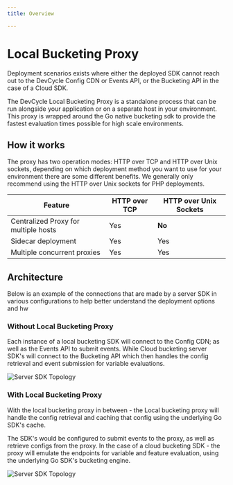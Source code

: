 ```yaml
---
title: Overview

---
```


# Local Bucketing Proxy

Deployment scenarios exists where either the deployed SDK cannot reach out to the DevCycle Config CDN or Events API, or
the Bucketing API in the case of a Cloud SDK.

The DevCycle Local Bucketing Proxy is a standalone process that can be run alongside your application or on a separate
host in your environment.
This proxy is wrapped around the Go native bucketing sdk to provide the fastest evaluation times possible for high scale
environments.

## How it works

The proxy has two operation modes: HTTP over TCP and HTTP over Unix sockets, depending on which deployment method you
want to use for your environment there are some different benefits. We generally only recommend using the HTTP over Unix
sockets for PHP deployments.

| Feature                              | HTTP over TCP | HTTP over Unix Sockets |
|--------------------------------------|---------------|------------------------|
| Centralized Proxy for multiple hosts | Yes           | **No**                 |
| Sidecar deployment                   | Yes           | Yes                    |
| Multiple concurrent proxies          | Yes           | Yes                    |


## Architecture

Below is an example of the connections that are made by a server SDK in various configurations to help better understand
the deployment options and hw

### Without Local Bucketing Proxy

Each instance of a local bucketing SDK will connect to the Config CDN; as well as the Events API to submit events. While 
Cloud bucketing server SDK's will connect to the Bucketing API which then handles the config retrieval and event 
submission for variable evaluations.


![Server SDK Topology](/server-sdk-topology.svg)

### With Local Bucketing Proxy

With the local bucketing proxy in between - the Local bucketing proxy will handle the config retrieval and caching that 
config using the underlying Go SDK's cache.

The SDK's would be configured to submit events to the proxy, as well as retrieve configs from the proxy.
In the case of a cloud bucketing SDK - the proxy will emulate the endpoints for variable and feature evaluation, using 
the underlying Go SDK's bucketing engine.


![Server SDK Topology](/local-bucketing-proxy-server-sdk-topology.svg)